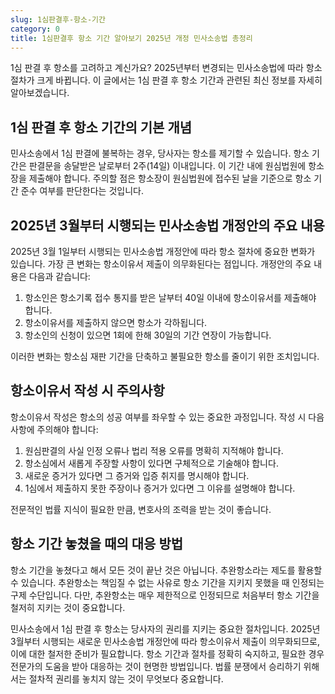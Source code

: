 ```yaml
---
slug: 1심판결후-항소-기간
category: 0
title: 1심판결후 항소 기간 알아보기 2025년 개정 민사소송법 총정리
---
```


1심 판결 후 항소를 고려하고 계신가요? 2025년부터 변경되는 민사소송법에 따라 항소 절차가 크게 바뀝니다. 이 글에서는 1심 판결 후 항소 기간과 관련된 최신 정보를 자세히 알아보겠습니다.

## 1심 판결 후 항소 기간의 기본 개념

민사소송에서 1심 판결에 불복하는 경우, 당사자는 항소를 제기할 수 있습니다. 항소 기간은 판결문을 송달받은 날로부터 2주(14일) 이내입니다. 이 기간 내에 원심법원에 항소장을 제출해야 합니다. 주의할 점은 항소장이 원심법원에 접수된 날을 기준으로 항소 기간 준수 여부를 판단한다는 것입니다.

## 2025년 3월부터 시행되는 민사소송법 개정안의 주요 내용

2025년 3월 1일부터 시행되는 민사소송법 개정안에 따라 항소 절차에 중요한 변화가 있습니다. 가장 큰 변화는 항소이유서 제출이 의무화된다는 점입니다. 개정안의 주요 내용은 다음과 같습니다:

1. 항소인은 항소기록 접수 통지를 받은 날부터 40일 이내에 항소이유서를 제출해야 합니다.
2. 항소이유서를 제출하지 않으면 항소가 각하됩니다.
3. 항소인의 신청이 있으면 1회에 한해 30일의 기간 연장이 가능합니다.

이러한 변화는 항소심 재판 기간을 단축하고 불필요한 항소를 줄이기 위한 조치입니다.

## 항소이유서 작성 시 주의사항

항소이유서 작성은 항소의 성공 여부를 좌우할 수 있는 중요한 과정입니다. 작성 시 다음 사항에 주의해야 합니다:

1. 원심판결의 사실 인정 오류나 법리 적용 오류를 명확히 지적해야 합니다.
2. 항소심에서 새롭게 주장할 사항이 있다면 구체적으로 기술해야 합니다.
3. 새로운 증거가 있다면 그 증거와 입증 취지를 명시해야 합니다.
4. 1심에서 제출하지 못한 주장이나 증거가 있다면 그 이유를 설명해야 합니다.

전문적인 법률 지식이 필요한 만큼, 변호사의 조력을 받는 것이 좋습니다.

## 항소 기간 놓쳤을 때의 대응 방법

항소 기간을 놓쳤다고 해서 모든 것이 끝난 것은 아닙니다. 추완항소라는 제도를 활용할 수 있습니다. 추완항소는 책임질 수 없는 사유로 항소 기간을 지키지 못했을 때 인정되는 구제 수단입니다. 다만, 추완항소는 매우 제한적으로 인정되므로 처음부터 항소 기간을 철저히 지키는 것이 중요합니다.

민사소송에서 1심 판결 후 항소는 당사자의 권리를 지키는 중요한 절차입니다. 2025년 3월부터 시행되는 새로운 민사소송법 개정안에 따라 항소이유서 제출이 의무화되므로, 이에 대한 철저한 준비가 필요합니다. 항소 기간과 절차를 정확히 숙지하고, 필요한 경우 전문가의 도움을 받아 대응하는 것이 현명한 방법입니다. 법률 분쟁에서 승리하기 위해서는 절차적 권리를 놓치지 않는 것이 무엇보다 중요합니다.